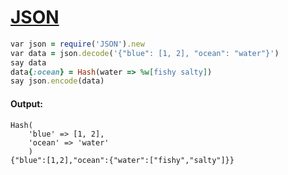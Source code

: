 [1]: https://rosettacode.org/wiki/JSON

# [JSON][1]

```ruby
var json = require('JSON').new
var data = json.decode('{"blue": [1, 2], "ocean": "water"}')
say data
data{:ocean} = Hash(water => %w[fishy salty])
say json.encode(data)
```

#### Output:
```
Hash(
    'blue' => [1, 2],
    'ocean' => 'water'
    )
{"blue":[1,2],"ocean":{"water":["fishy","salty"]}}
```
